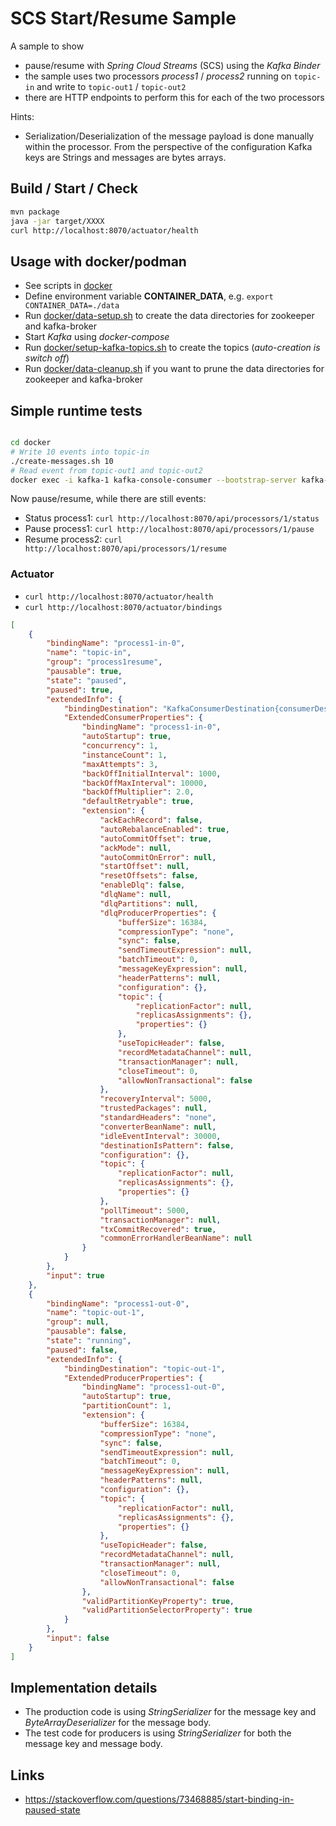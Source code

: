 # SCS Start/Resume Sample

A sample to show

- pause/resume with *Spring Cloud Streams* (SCS) using the *Kafka Binder*
- the sample uses two processors *process1* / *process2* running on `topic-in` and write to `topic-out1` / `topic-out2`
- there are HTTP endpoints to perform this for each of the two processors

Hints:

- Serialization/Deserialization of the message payload is done manually within the processor.
  From the perspective of the configuration Kafka keys are Strings and messages are bytes arrays.

## Build / Start / Check

```bash
mvn package
java -jar target/XXXX
curl http://localhost:8070/actuator/health
```

## Usage with docker/podman

- See scripts in [docker](docker)
- Define environment variable **CONTAINER_DATA**, e.g. `export CONTAINER_DATA=./data`
- Run [docker/data-setup.sh](docker/data-setup.sh) to create the data directories for zookeeper and kafka-broker
- Start *Kafka* using *docker-compose*
- Run [docker/setup-kafka-topics.sh](docker/setup-kafka-topics.sh) to create the topics (*auto-creation is switch off*)
- Run [docker/data-cleanup.sh](docker/data-cleanup.sh) if you want to prune the data directories for zookeeper and kafka-broker

## Simple runtime tests

```bash

cd docker
# Write 10 events into topic-in
./create-messages.sh 10
# Read event from topic-out1 and topic-out2
docker exec -i kafka-1 kafka-console-consumer --bootstrap-server kafka-1:9092 --topic topic-out-1 --from-beginning
```

Now pause/resume, while there are still events:

- Status process1: `curl http://localhost:8070/api/processors/1/status`
- Pause process1: `curl http://localhost:8070/api/processors/1/pause`
- Resume process2: `curl http://localhost:8070/api/processors/1/resume`

### Actuator

- `curl http://localhost:8070/actuator/health` 
- `curl http://localhost:8070/actuator/bindings` 

```json
[
    {
        "bindingName": "process1-in-0",
        "name": "topic-in",
        "group": "process1resume",
        "pausable": true,
        "state": "paused",
        "paused": true,
        "extendedInfo": {
            "bindingDestination": "KafkaConsumerDestination{consumerDestinationName='topic-in', partitions=0, dlqName='null'}",
            "ExtendedConsumerProperties": {
                "bindingName": "process1-in-0",
                "autoStartup": true,
                "concurrency": 1,
                "instanceCount": 1,
                "maxAttempts": 3,
                "backOffInitialInterval": 1000,
                "backOffMaxInterval": 10000,
                "backOffMultiplier": 2.0,
                "defaultRetryable": true,
                "extension": {
                    "ackEachRecord": false,
                    "autoRebalanceEnabled": true,
                    "autoCommitOffset": true,
                    "ackMode": null,
                    "autoCommitOnError": null,
                    "startOffset": null,
                    "resetOffsets": false,
                    "enableDlq": false,
                    "dlqName": null,
                    "dlqPartitions": null,
                    "dlqProducerProperties": {
                        "bufferSize": 16384,
                        "compressionType": "none",
                        "sync": false,
                        "sendTimeoutExpression": null,
                        "batchTimeout": 0,
                        "messageKeyExpression": null,
                        "headerPatterns": null,
                        "configuration": {},
                        "topic": {
                            "replicationFactor": null,
                            "replicasAssignments": {},
                            "properties": {}
                        },
                        "useTopicHeader": false,
                        "recordMetadataChannel": null,
                        "transactionManager": null,
                        "closeTimeout": 0,
                        "allowNonTransactional": false
                    },
                    "recoveryInterval": 5000,
                    "trustedPackages": null,
                    "standardHeaders": "none",
                    "converterBeanName": null,
                    "idleEventInterval": 30000,
                    "destinationIsPattern": false,
                    "configuration": {},
                    "topic": {
                        "replicationFactor": null,
                        "replicasAssignments": {},
                        "properties": {}
                    },
                    "pollTimeout": 5000,
                    "transactionManager": null,
                    "txCommitRecovered": true,
                    "commonErrorHandlerBeanName": null
                }
            }
        },
        "input": true
    },
    {
        "bindingName": "process1-out-0",
        "name": "topic-out-1",
        "group": null,
        "pausable": false,
        "state": "running",
        "paused": false,
        "extendedInfo": {
            "bindingDestination": "topic-out-1",
            "ExtendedProducerProperties": {
                "bindingName": "process1-out-0",
                "autoStartup": true,
                "partitionCount": 1,
                "extension": {
                    "bufferSize": 16384,
                    "compressionType": "none",
                    "sync": false,
                    "sendTimeoutExpression": null,
                    "batchTimeout": 0,
                    "messageKeyExpression": null,
                    "headerPatterns": null,
                    "configuration": {},
                    "topic": {
                        "replicationFactor": null,
                        "replicasAssignments": {},
                        "properties": {}
                    },
                    "useTopicHeader": false,
                    "recordMetadataChannel": null,
                    "transactionManager": null,
                    "closeTimeout": 0,
                    "allowNonTransactional": false
                },
                "validPartitionKeyProperty": true,
                "validPartitionSelectorProperty": true
            }
        },
        "input": false
    }
]
```

## Implementation details

- The production code is using *StringSerializer* for the message key and *ByteArrayDeserializer* for the message body.
- The test code for producers is using *StringSerializer* for both the message key and message body.

## Links

- https://stackoverflow.com/questions/73468885/start-binding-in-paused-state